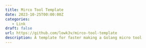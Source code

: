 ```yaml
---
title: Mirco Tool Template
date: 2023-10-25T00:00:00Z
categories:
   - Link
draft: false
url: https://github.com/lowk3v/mirco-tool-template
description: A template for faster making a Golang micro tool
---
```

